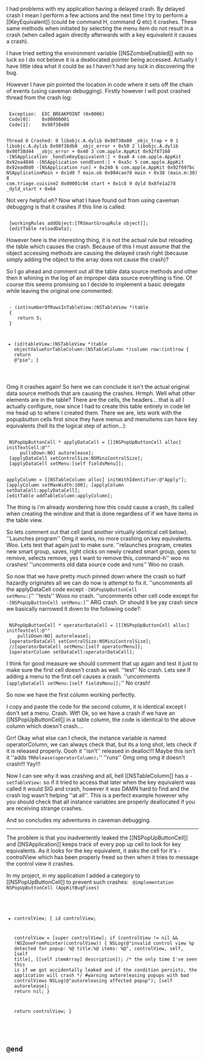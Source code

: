 I had problems with my application having a delayed crash. By delayed crash I mean I perform a few actions and the next time I try to perform a [[KeyEquivalent]] (could be command H, command Q etc) it crashes. These same methods when initiated by selecting the menu item do not result in a crash (when called again directly afterwards with a key equivalent it causes a crash). 

I have tried setting the environment variable [[NSZombieEnabled]] with no luck so I do not believe it is a deallocated pointer being accessed. Actually I have little idea what it could be as I haven't had any luck in discovering the bug.

However I have pin pointed the location in code where it sets off the chain of events (using caveman debugging). Firstly however I will post crashed thread from the crash log:

<code>
 Exception:  EXC_BREAKPOINT (0x0006)
 Code[0]:    0x00000001
 Code[1]:    0x98f38e80
 
 
 Thread 0 Crashed:
 0   libobjc.A.dylib      	0x98f38e80 _objc_trap + 0
 1   libobjc.A.dylib      	0x98f38db8 _objc_error + 0x50
 2   libobjc.A.dylib      	0x98f38d44 __objc_error + 0x40
 3   com.apple.AppKit     	0x92f87160 -[NSApplication _handleKeyEquivalent:] + 0xa8
 4   com.apple.AppKit     	0x92ea4840 -[NSApplication sendEvent:] + 0xa5c
 5   com.apple.AppKit     	0x92ead0d0 -[NSApplication run] + 0x240
 6   com.apple.AppKit     	0x92f697bc NSApplicationMain + 0x1d0
 7   main.ob              	0x004cae78 main + 0x38 (main.m:30)
 8   com.triage.cuisine2  	0x00001c04 start + 0x1c8
 9   dyld                 	0x8fe1a278 _dyld_start + 0x64
</code>

Not very helpful eh? Now what I have found out from using caveman debugging is that it crashes if this line is called:

<code>
 [workingRules addObject:[TRSmartGroupRule object]];
 [editTable reloadData];
</code>

However here is the interesting thing, it is not the actual rule but reloading the table which causes the crash. Because of this I must assume that the object accessing methods are causing the delayed crash right (because simply adding the object to the array does not cause the crash)?

So I go ahead and comment out all the table data source methods and other then it whining in the log of an improper data source everything is fine. Of course this seems promising so I decide to implement a basic delegate while leaving the original one commented:

<code>
 - (int)numberOfRowsInTableView:(NSTableView *)table
 {
 	return 5;
 }
 
 - (id)tableView:(NSTableView *)table objectValueForTableColumn:(NSTableColumn *)column row:(int)row
 {
 	return @"pie";
 }
</code>

Omg it crashes again! So here we can conclude it isn't the actual original data source methods that are causing the crashes. Hrmph. Well what other elements are in the table? There are the cells, the headers... that is all I actually configure, now since I had to create this table entirely in code let me head up to where I created them. There we are, lets work with the popupbutton cells first since they have menus and menuitems can have key equivalents (hell its the logical step of action...):

<code>
 NSPopUpButtonCell * applyDataCell = [[[NSPopUpButtonCell alloc] initTextCell:@""
 	 pullsDown:NO] autorelease];
 [applyDataCell setControlSize:NSMiniControlSize];
 [applyDataCell setMenu:[self fieldsMenu]];
 
 applyColumn = [[NSTableColumn alloc] initWithIdentifier:@"Apply"];
 [applyColumn setMaxWidth:100];
 [applyColumn setDataCell:applyDataCell];
 [editTable addTableColumn:applyColumn];
</code>

The thing is i'm already wondering how this could cause a crash, its called when creating the window and that is done regardless of if we have items in the table view.

So lets comment out that cell (and another virtually identical cell below). ''Launches program'' Omg it works, no more crashing on key equivalents. Woo. Lets test that again just to make sure. ''relaunches program, creates new smart group,  saves, right clicks on newly created smart group, goes to remove, selects remove, yes I want to remove this, command-h'' woo no crashes! ''uncomments old data source code and runs'' Woo no crash.

So now that we have pretty much pinned down where the crash so half hazardly originates all we can do now is attempt to fix it. ''uncomments all the applyDataCell code except <code>-[NSPopUpButtonCell setMenu:]</code>'' ''tests'' Woos no crash. ''uncomments other cell code except for <code>-[NSPopUpButtonCell setMenu:]</code>'' ARG crash. Or should it be yay crash since we basically narrowed it down to the following code?:

<code>
 NSPopUpButtonCell * operatorDataCell = [[[NSPopUpButtonCell alloc] initTextCell:@""
 	pullsDown:NO] autorelease];
 [operatorDataCell setControlSize:NSMiniControlSize];
 //[operatorDataCell setMenu:[self operatorMenu]];
 [operatorColumn setDataCell:operatorDataCell];
</code>

I think for good measure we should comment that up again and test it just to make sure the first cell doesn't crash as well. ''test'' No crash. Lets see if adding a menu to the first cell causes a crash. ''uncomments <code>[applyDataCell setMenu:[self fieldsMenu]];</code>'' No crash!

So now we have the first column working perfectly.

I copy and paste the code for the second column, it is identical except I don't set a menu. Crash. Wtf! Ok, so we have a crash if we have an [[NSPopUpButtonCell]] in a table column, the code is identical to the above column which doesn't crash....

Grr! Okay what else can I check, the instance variable is named operatorColumn, we can always check that, but its a long shot, lets check if it is released properly. Oooh it ''isn't'' released in dealloc!!! Maybe this isn't it ''adds <code>TRRelease(operatorColumn);</code>'' ''runs'' Omg omg omg it doesn't crash!!! Yay!!!

Now I can see why it was crashing and all, hell [[NSTableColumn]] has a <code>-setTableView:</code> so if it tried to access that later when the key equivalent was called it would SIG and crash, however it was DAMN hard to find and the crash log wasn't helping ''at all''. This is a perfect example however why you should check that all instance variables are properly deallocated if you are receiving strange crashes.

And so concludes my adventures in caveman debugging.


----
The problem is that you inadvertently leaked the [[NSPopUpButtonCell]] and [[NSApplication]] keeps track of every pop up cell to look for key equivalents. As it looks for the key equivalent, it asks the cell for it's -controlView which has been properly freed so then when it tries to message the control view it crashes.

In my project, in my application I added a category to [[NSPopUpButtonCell]] to prevent such crashes:
<code>
 @implementation NSPopUpButtonCell (AppKitBugFixes)
 - controlView;
 {
     id controlView;
 
     controlView = [super controlView];
     if (controlView != nil && !NSZoneFromPointer(controlView)) {
         NSLog(@"invalid control view %p detected for popup: %@ title:%@ items: %@", 
                 controlView, self, [self title], [[self itemArray] description]);
         /* the only time I've seen this is if we got accidentally leaked 
            and if the condition persists, the application will crash */
 #warning autoreleasing popups with bad controlViews
         NSLog(@"autoreleasing affected popup");
         [self autorelease];
         return nil;
     }
 
     return controlView;
 }
 
 @end
</code>
----